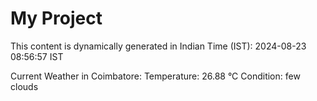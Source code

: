 # My Project

This content is dynamically generated in Indian Time (IST): 2024-08-23 08:56:57 IST


Current Weather in Coimbatore:
Temperature: 26.88 °C
Condition: few clouds
